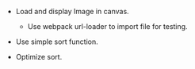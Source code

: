 - Load and display Image in canvas.
    - Use webpack url-loader to import file for testing.

- Use simple sort function.

- Optimize sort.
